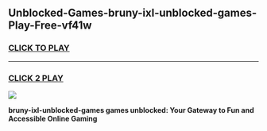 
## Unblocked-Games-bruny-ixl-unblocked-games-Play-Free-vf41w
<h3>
<a href="https://premium76.site?title=bruny-ixl-unblocked-games&ref=22A">CLICK TO PLAY</a></h3>
<hr>

<h3>
<a href="https://premium76.site?title=bruny-ixl-unblocked-games&ref=22A">CLICK 2 PLAY</a>
  
</h3>

<a href="https://premium76.site?title=bruny-ixl-unblocked-games&ref=22A"><img src="https://clearcache.store/games.png"></a>


**bruny-ixl-unblocked-games games unblocked: Your Gateway to Fun and Accessible Online Gaming**
